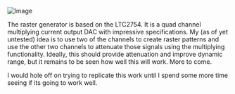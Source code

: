 ![Image](https://github.com/user-attachments/assets/48e5d483-d664-4cc3-ac6b-282a8ebd38c5)

The raster generator is based on the LTC2754. It is a quad channel multiplying current output DAC with impressive specifications. My (as of yet untested) idea is to use two of the channels to create raster patterns and use the other two channels to attenuate those signals using the multiplying functionality. Ideally, this should provide attenuation and improve dynamic range, but it remains to be seen how well this will work. More to come.

I would hole off on trying to replicate this work until I spend some more time seeing if its going to work well.
